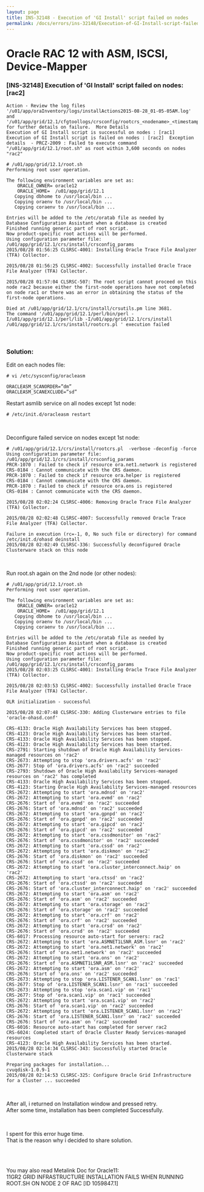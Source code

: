 ```yaml
---
layout: page
title: INS-32148 - Execution of 'GI Install' script failed on nodes
permalink: /docs/errors/ins-32148/Execution-of-GI-Install-script-failed-on-nodes/
---
```



# Oracle RAC 12 with ASM, ISCSI, Device-Mapper


### [INS-32148] Execution of 'GI Install' script failed on nodes: [rac2]


	Action - Review the log files '/u01/app/oraInventory/logs/installActions2015-08-28_01-05-05AM.log' and '/u01/app/grid/12.1/cfgtoollogs/crsconfig/rootcrs_<nodename>_<timestamp>.log' for further details on failure.  More Details
	Execution of GI Install script is successful on nodes : [rac1]  Execution of GI Install script is failed on nodes : [rac2]  Exception details  - PRCZ-2009 : Failed to execute command "/u01/app/grid/12.1/root.sh" as root within 3,600 seconds on nodes "rac2"

	# /u01/app/grid/12.1/root.sh
	Performing root user operation.

	The following environment variables are set as:
	    ORACLE_OWNER= oracle12
	    ORACLE_HOME=  /u01/app/grid/12.1
	   Copying dbhome to /usr/local/bin ...
	   Copying oraenv to /usr/local/bin ...
	   Copying coraenv to /usr/local/bin ...

	Entries will be added to the /etc/oratab file as needed by
	Database Configuration Assistant when a database is created
	Finished running generic part of root script.
	Now product-specific root actions will be performed.
	Using configuration parameter file: /u01/app/grid/12.1/crs/install/crsconfig_params
	2015/08/28 01:56:25 CLSRSC-4001: Installing Oracle Trace File Analyzer (TFA) Collector.

	2015/08/28 01:56:25 CLSRSC-4002: Successfully installed Oracle Trace File Analyzer (TFA) Collector.

	2015/08/28 01:57:04 CLSRSC-507: The root script cannot proceed on this node rac2 because either the first-node operations have not completed on node rac1 or there was an error in obtaining the status of the first-node operations.

	Died at /u01/app/grid/12.1/crs/install/crsutils.pm line 3681.
	The command '/u01/app/grid/12.1/perl/bin/perl -I/u01/app/grid/12.1/perl/lib -I/u01/app/grid/12.1/crs/install /u01/app/grid/12.1/crs/install/rootcrs.pl ' execution failed


<br/>

### Solution:


Edit on each nodes file:

	# vi /etc/sysconfig/oracleasm

	ORACLEASM_SCANORDER=”dm”
	ORACLEASM_SCANEXCLUDE=”sd”

Restart asmlib service on all nodes except 1st node:

	# /etc/init.d/oracleasm restart


<br/>

Deconfigure failed service on nodes except 1st node:

	# /u01/app/grid/12.1/crs/install/rootcrs.pl  -verbose -deconfig -force
	Using configuration parameter file: /u01/app/grid/12.1/crs/install/crsconfig_params
	PRCR-1070 : Failed to check if resource ora.net1.network is registered
	CRS-0184 : Cannot communicate with the CRS daemon.
	PRCR-1070 : Failed to check if resource ora.helper is registered
	CRS-0184 : Cannot communicate with the CRS daemon.
	PRCR-1070 : Failed to check if resource ora.ons is registered
	CRS-0184 : Cannot communicate with the CRS daemon.

	2015/08/28 02:02:24 CLSRSC-4006: Removing Oracle Trace File Analyzer (TFA) Collector.

	2015/08/28 02:02:48 CLSRSC-4007: Successfully removed Oracle Trace File Analyzer (TFA) Collector.

	Failure in execution (rc=-1, 0, No such file or directory) for command /etc/init.d/ohasd deinstall
	2015/08/28 02:02:49 CLSRSC-336: Successfully deconfigured Oracle Clusterware stack on this node



<br/>

Run root.sh again on the 2nd node (or other nodes):

    # /u01/app/grid/12.1/root.sh
    Performing root user operation.

    The following environment variables are set as:
        ORACLE_OWNER= oracle12
        ORACLE_HOME=  /u01/app/grid/12.1
       Copying dbhome to /usr/local/bin ...
       Copying oraenv to /usr/local/bin ...
       Copying coraenv to /usr/local/bin ...

    Entries will be added to the /etc/oratab file as needed by
    Database Configuration Assistant when a database is created
    Finished running generic part of root script.
    Now product-specific root actions will be performed.
    Using configuration parameter file: /u01/app/grid/12.1/crs/install/crsconfig_params
    2015/08/28 02:03:25 CLSRSC-4001: Installing Oracle Trace File Analyzer (TFA) Collector.

    2015/08/28 02:03:53 CLSRSC-4002: Successfully installed Oracle Trace File Analyzer (TFA) Collector.

    OLR initialization - successful

    2015/08/28 02:07:48 CLSRSC-330: Adding Clusterware entries to file 'oracle-ohasd.conf'

    CRS-4133: Oracle High Availability Services has been stopped.
    CRS-4123: Oracle High Availability Services has been started.
    CRS-4133: Oracle High Availability Services has been stopped.
    CRS-4123: Oracle High Availability Services has been started.
    CRS-2791: Starting shutdown of Oracle High Availability Services-managed resources on 'rac2'
    CRS-2673: Attempting to stop 'ora.drivers.acfs' on 'rac2'
    CRS-2677: Stop of 'ora.drivers.acfs' on 'rac2' succeeded
    CRS-2793: Shutdown of Oracle High Availability Services-managed resources on 'rac2' has completed
    CRS-4133: Oracle High Availability Services has been stopped.
    CRS-4123: Starting Oracle High Availability Services-managed resources
    CRS-2672: Attempting to start 'ora.mdnsd' on 'rac2'
    CRS-2672: Attempting to start 'ora.evmd' on 'rac2'
    CRS-2676: Start of 'ora.evmd' on 'rac2' succeeded
    CRS-2676: Start of 'ora.mdnsd' on 'rac2' succeeded
    CRS-2672: Attempting to start 'ora.gpnpd' on 'rac2'
    CRS-2676: Start of 'ora.gpnpd' on 'rac2' succeeded
    CRS-2672: Attempting to start 'ora.gipcd' on 'rac2'
    CRS-2676: Start of 'ora.gipcd' on 'rac2' succeeded
    CRS-2672: Attempting to start 'ora.cssdmonitor' on 'rac2'
    CRS-2676: Start of 'ora.cssdmonitor' on 'rac2' succeeded
    CRS-2672: Attempting to start 'ora.cssd' on 'rac2'
    CRS-2672: Attempting to start 'ora.diskmon' on 'rac2'
    CRS-2676: Start of 'ora.diskmon' on 'rac2' succeeded
    CRS-2676: Start of 'ora.cssd' on 'rac2' succeeded
    CRS-2672: Attempting to start 'ora.cluster_interconnect.haip' on 'rac2'
    CRS-2672: Attempting to start 'ora.ctssd' on 'rac2'
    CRS-2676: Start of 'ora.ctssd' on 'rac2' succeeded
    CRS-2676: Start of 'ora.cluster_interconnect.haip' on 'rac2' succeeded
    CRS-2672: Attempting to start 'ora.asm' on 'rac2'
    CRS-2676: Start of 'ora.asm' on 'rac2' succeeded
    CRS-2672: Attempting to start 'ora.storage' on 'rac2'
    CRS-2676: Start of 'ora.storage' on 'rac2' succeeded
    CRS-2672: Attempting to start 'ora.crf' on 'rac2'
    CRS-2676: Start of 'ora.crf' on 'rac2' succeeded
    CRS-2672: Attempting to start 'ora.crsd' on 'rac2'
    CRS-2676: Start of 'ora.crsd' on 'rac2' succeeded
    CRS-6017: Processing resource auto-start for servers: rac2
    CRS-2672: Attempting to start 'ora.ASMNET1LSNR_ASM.lsnr' on 'rac2'
    CRS-2672: Attempting to start 'ora.net1.network' on 'rac2'
    CRS-2676: Start of 'ora.net1.network' on 'rac2' succeeded
    CRS-2672: Attempting to start 'ora.ons' on 'rac2'
    CRS-2676: Start of 'ora.ASMNET1LSNR_ASM.lsnr' on 'rac2' succeeded
    CRS-2672: Attempting to start 'ora.asm' on 'rac2'
    CRS-2676: Start of 'ora.ons' on 'rac2' succeeded
    CRS-2673: Attempting to stop 'ora.LISTENER_SCAN1.lsnr' on 'rac1'
    CRS-2677: Stop of 'ora.LISTENER_SCAN1.lsnr' on 'rac1' succeeded
    CRS-2673: Attempting to stop 'ora.scan1.vip' on 'rac1'
    CRS-2677: Stop of 'ora.scan1.vip' on 'rac1' succeeded
    CRS-2672: Attempting to start 'ora.scan1.vip' on 'rac2'
    CRS-2676: Start of 'ora.scan1.vip' on 'rac2' succeeded
    CRS-2672: Attempting to start 'ora.LISTENER_SCAN1.lsnr' on 'rac2'
    CRS-2676: Start of 'ora.LISTENER_SCAN1.lsnr' on 'rac2' succeeded
    CRS-2676: Start of 'ora.asm' on 'rac2' succeeded
    CRS-6016: Resource auto-start has completed for server rac2
    CRS-6024: Completed start of Oracle Cluster Ready Services-managed resources
    CRS-4123: Oracle High Availability Services has been started.
    2015/08/28 02:14:34 CLSRSC-343: Successfully started Oracle Clusterware stack

    Preparing packages for installation...
    cvuqdisk-1.0.9-1
    2015/08/28 02:14:53 CLSRSC-325: Configure Oracle Grid Infrastructure for a Cluster ... succeeded

<br/>

After all, i returned on Installation window and pressed retry.  
After some time, installation has been completed Successfully.

<br/>

I spent for this error huge time.  
That is the reason why i decided to share solution.

<br/><br/>

You may also read Metalink Doc for Oracle11:  
11GR2 GRID INFRASTRUCTURE INSTALLATION FAILS WHEN RUNNING ROOT.SH ON NODE 2 OF RAC [ID 1059847.1]
